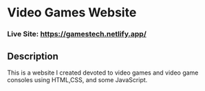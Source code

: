 # Video Games Website
### Live Site: https://gamestech.netlify.app/

## Description
This is a website I created devoted to video games and video game consoles using HTML,CSS, and some JavaScript.
